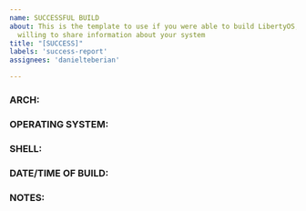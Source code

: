 ```yaml
---
name: SUCCESSFUL BUILD
about: This is the template to use if you were able to build LibertyOS, and you are
  willing to share information about your system
title: "[SUCCESS]"
labels: 'success-report'
assignees: 'danielteberian'

---
```


### ARCH:
### OPERATING SYSTEM:
### SHELL:
### DATE/TIME OF BUILD:
### NOTES:
